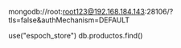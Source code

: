 mongodb://root:root123@192.168.184.143:28106/?tls=false&authMechanism=DEFAULT

use("espoch_store")
db.productos.find()